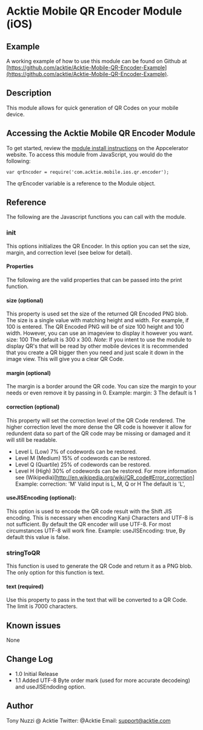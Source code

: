 # Acktie Mobile QR Encoder Module (iOS)

## Example

A working example of how to use this module can be found on Github at
[https://github.com/acktie/Acktie-Mobile-QR-Encoder-Example](https://github.com/acktie/Acktie-Mobile-QR-Encoder-Example).

## Description

This module allows for quick generation of QR Codes on your mobile device.

## Accessing the Acktie Mobile QR Encoder Module

To get started, review the [module install instructions](http://docs.appcelerator.com/titanium/2.0/#!/guide/Using_Titanium_Modules) on the Appcelerator
website. To access this module from JavaScript, you would do the following:

    
    var qrEncoder = require('com.acktie.mobile.ios.qr.encoder'); 

The qrEncoder variable is a reference to the Module object.

## Reference

The following are the Javascript functions you can call with the module.

### init

This options initializes the QR Encoder. In this option you can set the size,
margin, and correction level (see below for detail).

#### Properties

The following are the valid properties that can be passed into the print
function.

#### size (optional)

This property is used set the size of the returned QR Encoded PNG blob. The
size is a single value with matching height and width. For example, if 100 is
entered. The QR Encoded PNG will be of size 100 height and 100 width. However,
you can use an imageview to display it however you want. size: 100 The default
is 300 x 300. _Note_: If you intent to use the module to display QR's that
will be read by other mobile devices it is recommended that you create a QR
bigger then you need and just scale it down in the image view. This will give
you a clear QR Code.

#### margin (optional)

The margin is a border around the QR code. You can size the margin to your
needs or even remove it by passing in 0. Example: margin: 3 The default is 1

#### correction (optional)

This property will set the correction level of the QR Code rendered. The
higher correction level the more dense the QR code is however it allow for
redundent data so part of the QR code may be missing or damaged and it will
still be readable.

  * Level L (Low) 7% of codewords can be restored.
  * Level M (Medium) 15% of codewords can be restored.
  * Level Q (Quartile) 25% of codewords can be restored.
  * Level H (High) 30% of codewords can be restored.
For more information see
(Wikipedia)[http://en.wikipedia.org/wiki/QR_code#Error_correction] Example:
correction: 'M' Valid input is L, M, Q or H The default is 'L',

#### useJISEncoding (optional):

This option is used to encode the QR code result with the Shift JIS encoding.
This is necessary when encoding Kanji Characters and UTF-8 is not sufficient.
By default the QR encoder will use UTF-8. For most circumstances UTF-8 will
work fine. Example: useJISEncoding: true, By default this value is false.

### stringToQR

This function is used to generate the QR Code and return it as a PNG blob. The
only option for this function is text.

#### text (required)

Use this property to pass in the text that will be converted to a QR Code. The
limit is 7000 characters.

## Known issues

None

## Change Log

  * 1.0 Initial Release
  * 1.1 Added UTF-8 Byte order mark (used for more accurate decodeing) and useJISEndoding option.

## Author

Tony Nuzzi @ Acktie Twitter: @Acktie Email: support@acktie.com

